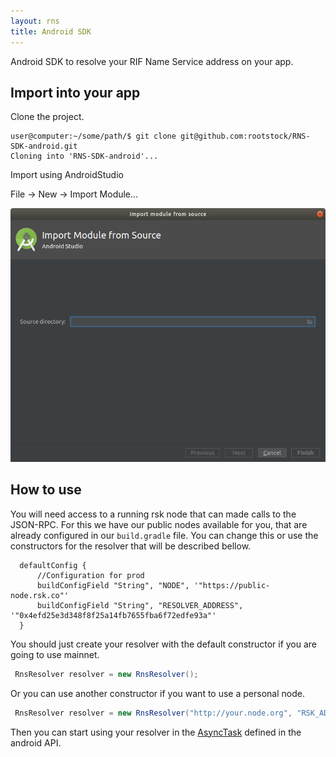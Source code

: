 ```yaml
---
layout: rns
title: Android SDK
---
```


Android SDK to resolve your RIF Name Service address on your app.

## Import into your app


Clone the project.

```console
user@computer:~/some/path/$ git clone git@github.com:rootstock/RNS-SDK-android.git
Cloning into 'RNS-SDK-android'...
```

Import using AndroidStudio

File -> New -> Import Module...

![Import Module Dialog](/img/AndroidSDK.png)

## How to use

You will need access to a running rsk node that can made calls to the JSON-RPC. For this we have our public nodes available for you, that are already configured in our `build.gradle` file. You can change this or use the constructors for the resolver that will be described bellow.

```
  defaultConfig {
      //Configuration for prod
      buildConfigField "String", "NODE", '"https://public-node.rsk.co"'
      buildConfigField "String", "RESOLVER_ADDRESS", '"0x4efd25e3d348f8f25a14fb7655fba6f72edfe93a"'
  }
```

You should just create your resolver with the default constructor if you are going to use mainnet.

```java
 RnsResolver resolver = new RnsResolver();
```

Or you can use another constructor if you want to use a personal node.

```java
 RnsResolver resolver = new RnsResolver("http://your.node.org", "RSK_ADDRES_TO_RESOLVER");
```

Then you can start using your resolver in the [AsyncTask](https://developer.android.com/reference/android/os/AsyncTask) defined in the android API.
